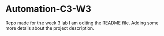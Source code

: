 # Automation-C3-W3
Repo made for the week 3 lab
I am editing the README file. Adding some more details about the project description.
